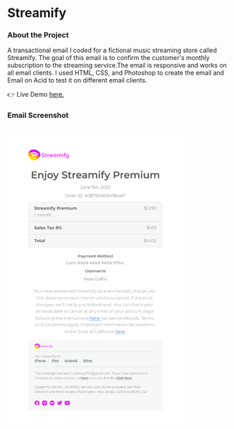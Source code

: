 <h1>Streamify</h1>

<h3>About the Project</h3>
<p>
A transactional email I coded for a fictional music streaming store called Streamify. The goal of this email is to confirm the customer's monthly subscription to the streaming service.The email is responsive and works on all email clients. I used HTML, CSS, and Photoshop to create the email and Email on Acid to test it on different email clients.
</p>
👉 Live Demo <a href="https://japanbliss.vercel.app/" target="_blank" rel="noopener">here.</a> 
<br/>

<h3>Email Screenshot</h3>

<br/>
<img src="./logo/Streamify.png" width="400px" height="auto"></img>
